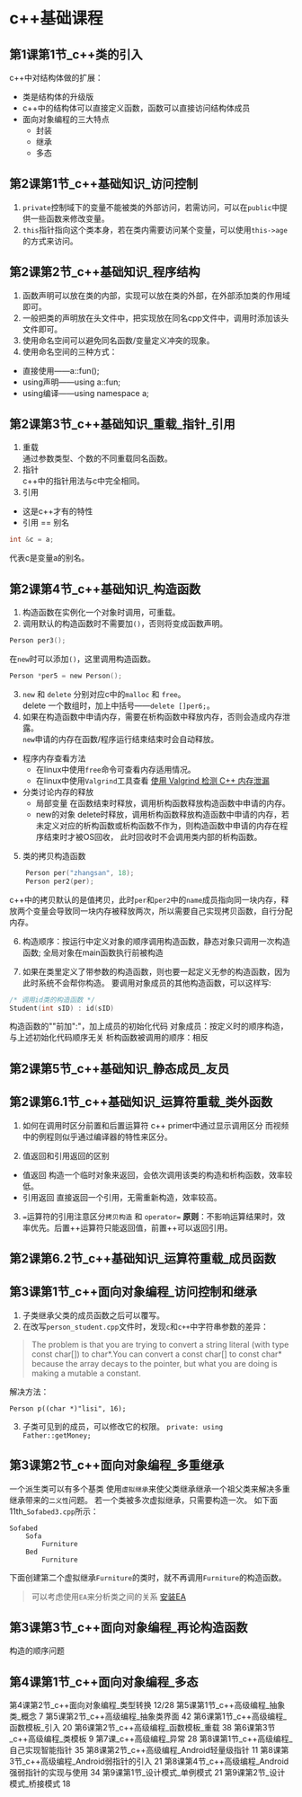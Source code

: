 # c++基础课程
## 第1课第1节_c++类的引入
c++中对结构体做的扩展：  
- 类是结构体的升级版
- c++中的结构体可以直接定义函数，函数可以直接访问结构体成员
- 面向对象编程的三大特点
    - 封装
    - 继承
    - 多态

## 第2课第1节_c++基础知识_访问控制
1. `private`控制域下的变量不能被类的外部访问，若需访问，可以在`public`中提供一些函数来修改变量。
2. `this`指针指向这个类本身，若在类内需要访问某个变量，可以使用`this->age`的方式来访问。

## 第2课第2节_c++基础知识_程序结构
1. 函数声明可以放在类的内部，实现可以放在类的外部，在外部添加类的作用域即可。
2. 一般把类的声明放在头文件中，把实现放在同名cpp文件中，调用时添加该头文件即可。
3. 使用命名空间可以避免同名函数/变量定义冲突的现象。
4. 使用命名空间的三种方式：
- 直接使用——a::fun();
- using声明——using a::fun;
- using编译——using namespace a;

## 第2课第3节_c++基础知识_重载_指针_引用
1. 重载  
通过参数类型、个数的不同重载同名函数。
2. 指针  
c++中的指针用法与c中完全相同。
3. 引用  
- 这是c++才有的特性
- 引用 == 别名
```C
int &c = a;
```
代表c是变量a的别名。

## 第2课第4节_c++基础知识_构造函数
1. 构造函数在实例化一个对象时调用，可重载。
2. 调用默认的构造函数时不需要加`()`，否则将变成函数声明。
```c
Person per3();
```
在`new`时可以添加`()`，这里调用构造函数。
```c
Person *per5 = new Person();
```
3. `new` 和 `delete` 分别对应c中的`malloc` 和 `free`。  
delete 一个数组时，加上中括号——`delete []per6;`。
4. 如果在构造函数中申请内存，需要在析构函数中释放内存，否则会造成内存泄露。  
`new`申请的内存在函数/程序运行结束结束时会自动释放。  
- 程序内存查看方法
    - 在linux中使用`free`命令可查看内存适用情况。
    - 在linux中使用`Valgrind`工具查看
    [使用 Valgrind 检测 C++ 内存泄漏](http://senlinzhan.github.io/2017/12/31/valgrind/)
- 分类讨论内存的释放
    - 局部变量
    在函数结束时释放，调用析构函数释放构造函数中申请的内存。
    - new的对象
    delete时释放，调用析构函数释放构造函数中申请的内存，若未定义对应的析构函数或析构函数不作为，则构造函数中申请的内存在程序结束时才被OS回收， 此时回收时不会调用类内部的析构函数。

5. 类的拷贝构造函数
```c
	Person per("zhangsan", 18);
	Person per2(per);
```
c++中的拷贝默认的是值拷贝，此时`per`和`per2`中的`name`成员指向同一块内存，释放两个变量会导致同一块内存被释放两次，所以需要自己实现拷贝函数，自行分配内存。

6. 构造顺序：按运行中定义对象的顺序调用构造函数，静态对象只调用一次构造函数; 全局对象在main函数执行前被构造

7. 如果在类里定义了带参数的构造函数，则也要一起定义无参的构造函数，因为此时系统不会帮你构造。 
要调用对象成员的其他构造函数，可以这样写: 
```C
/* 调用id类的构造函数 */
Student(int sID) : id(sID) 
```
构造函数的""前加":"，加上成员的初始化代码
对象成员：按定义时的顺序构造，与上述初始化代码顺序无关
析构函数被调用的顺序：相反

## 第2课第5节_c++基础知识_静态成员_友员
## 第2课第6.1节_c++基础知识_运算符重载_类外函数
1. 如何在调用时区分前置和后置运算符
c++ primer中通过显示调用区分
而视频中的例程则似乎通过编译器的特性来区分。

2. 值返回和引用返回的区别
- 值返回
构造一个临时对象来返回，会依次调用该类的构造和析构函数，效率较低。
- 引用返回
直接返回一个引用，无需重新构造，效率较高。

3. `=`运算符的引用注意区分`拷贝构造` 和 `operator=`
**原则**：不影响运算结果时，效率优先。后置++运算符只能返回值，前置++可以返回引用。

## 第2课第6.2节_c++基础知识_运算符重载_成员函数
## 第3课第1节_c++面向对象编程_访问控制和继承
1. 子类继承父类的成员函数之后可以覆写。
2. 在改写`person_student.cpp`文件时，发现`c`和`c++`中字符串参数的差异：
>The problem is that you are trying to convert a string literal (with type const char[]) to char*.You can convert a const char[] to const char* because the array decays to the pointer, but what you are doing is making a mutable a constant.

解决方法：
```
Person p((char *)"lisi", 16);
```
3. 子类可见到的成员，可以修改它的权限。
`private: using Father::getMoney;`

## 第3课第2节_c++面向对象编程_多重继承
一个派生类可以有多个基类
使用`虚拟继承`来使父类继承继承一个祖父类来解决多重继承带来的`二义性`问题。
若一个类被多次虚拟继承，只需要构造一次。
如下面11th_`Sofabed3.cpp`所示：
```
Sofabed
	Sofa
		Furniture
	Bed
		Furniture
```
下面创建第二个虚拟继承`Furniture`的类时，就不再调用`Furniture`的构造函数。
>可以考虑使用`EA`来分析类之间的关系
[安装EA](http://www.northdatanet.net/mf/2018/0729/224558.html)


## 第3课第3节_c++面向对象编程_再论构造函数
构造的顺序问题

## 第4课第1节_c++面向对象编程_多态

第4课第2节_c++面向对象编程_类型转换 12/28
第5课第1节_c++高级编程_抽象类_概念 7
第5课第2节_c++高级编程_抽象类界面 42
第6课第1节_c++高级编程_函数模板_引入 20
第6课第2节_c++高级编程_函数模板_重载 38
第6课第3节_c++高级编程_类模板 9
第7课_c++高级编程_异常 28
第8课第1节_c++高级编程_自己实现智能指针 35
第8课第2节_c++高级编程_Android轻量级指针 11
第8课第3节_c++高级编程_Android弱指针的引入 21
第8课第4节_c++高级编程_Android强弱指针的实现与使用 34
第9课第1节_设计模式_单例模式 21
第9课第2节_设计模式_桥接模式 18